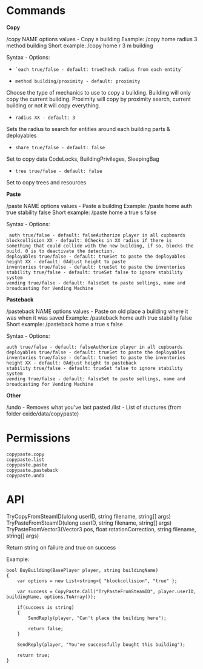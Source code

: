 # Commands
**Copy**

/copy NAME options values - Copy a building
Example: /copy home radius 3 method building
Short example: /copy home r 3 m building

Syntax - Options:

*     `each true/false - default: trueCheck radius from each entity`
*     method building/proximity - default: proximity
Choose the type of mechanics to use to copy a building.
Building will only copy the current building.
Proximity will copy by proximity search, current building or not it will copy everything.
*     radius XX - default: 3
Sets the radius to search for entities around each building parts & deployables
*     share true/false - default: false
Set to copy data CodeLocks, BuildingPrivileges, SleepingBag
*     tree true/false - default: false
Set to copy trees and resources

**Paste**

/paste NAME options values - Paste a building
Example: /paste home auth true stability false
Short example: /paste home a true s false

Syntax - Options:

     auth true/false - default: falseAuthorize player in all cupboards
    blockcollision XX - default: 0Checks in XX radius if there is something that could collide with the new building, if so, blocks the build. 0 is to deactivate the detection.
    deployables true/false - default: trueSet to paste the deployables
    height XX - default: 0Adjust height to paste
    inventories true/false - default: trueSet to paste the inventories
    stability true/false - default: trueSet false to ignore stability system
    vending true/false - default: falseSet to paste sellings, name and broadcasting for Vending Machine

**Pasteback**

/pasteback NAME options values - Paste on old place a building where it was when it was saved
Example: /pasteback home auth true stability false
Short example: /pasteback home a true s false

Syntax - Options:

    auth true/false - default: falseAuthorize player in all cupboards
    deployables true/false - default: trueSet to paste the deployables
    inventories true/false - default: trueSet to paste the inventories
    height XX - default: 0Adjust height to pasteback
    stability true/false - default: trueSet false to ignore stability system
    vending true/false - default: falseSet to paste sellings, name and broadcasting for Vending Machine

**Other**

/undo - Removes what you've last pasted
/list - List of stuctures (from folder oxide/data/copypaste)

# Permissions

    copypaste.copy
    copypaste.list
    copypaste.paste
    copypaste.pasteback
    copypaste.undo

# API

TryCopyFromSteamID(ulong userID, string filename, string[] args)
TryPasteFromSteamID(ulong userID, string filename, string[] args)
TryPasteFromVector3(Vector3 pos, float rotationCorrection, string filename, string[] args)

Return string on failure and true on success

Example:

```
bool BuyBuilding(BasePlayer player, string buildingName)
{
    var options = new List<string>{ "blockcollision", "true" };

    var success = CopyPaste.Call("TryPasteFromSteamID", player.userID, buildingName, options.ToArray());

    if(success is string)
    {
        SendReply(player, "Can't place the building here");

        return false;
    }

    SendReply(player, "You've successfully bought this building");

    return true;
}
```